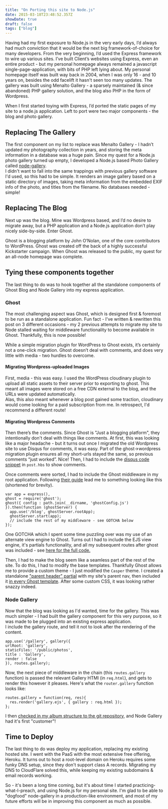 ```yaml
---
title: "On Porting this site to Node.js"
date: 2015-03-18T23:48:52.357Z
showDate: true
draft: false
tags: ["blog"]
---
```


Having had my first exposure to Node.js in the very early days, I’d always had much conviction that it would be the next big framework-of-choice for many developers. 
From the very beginning, I’d used the Express framework to wire up various sites. I’ve built Client’s websites using Express, even an entire product - but my personal homepage always remained a javascript single-page-application, with bits of PHP left lying about.
My personal homepage itself was built way back in 2004, when I was only 16 - and 10 years on, besides the odd facelift it hasn't seen too many updates. 
The gallery was built using Menalto Gallery - a sparsely maintained (& since abandoned) PHP gallery solution, and the blog also PHP in the form of Wordpress.  

When I first started toying with Express, I’d ported the static pages of my site to a node.js application. Left to port were two major components - the blog and photo gallery. 

##  Replacing The Gallery

The first component on my list to replace was Menalto Gallery - I hadn’t updated my photography collection in years, and storing the meta information in a database was a huge pain. Since my quest for a Node.js photo gallery turned up empty, I developed a Node.js based Photo Gallery called [node-gallery](http://github.com/cianclarke/node-gallery).  
I didn't want to fall into the same trappings with previous gallery software I'd used, so this had to be simple. It renders an image gallery based on a static directory of images, taking meta information from the embedded EXIF info of the photo, and titles from the filename. No databases needed - simple! 

##  Replacing The Blog

Next up was the blog. Mine was Wordpress based, and I’d no desire to migrate away, but a PHP application and a Node.js application don’t play nicely side-by-side. Enter Ghost. 

Ghost is a blogging platform by John O’Nolan, one of the core contributors to WordPress. Ghost was created off the back of a highly successful Kickstarter campaign.
When Ghost was released to the public, my quest for an all-node homepage was complete. 

##  Tying these components together
The last thing to do was to hook together all the standalone components of Ghost Blog and Node Gallery into my express application. 

###  Ghost
The most challenging aspect was Ghost, which is designed first & foremost to be run as a standalone application. Fun fact - I've written & rewritten this post on 3 different occasions - my 2 previous attempts to migrate my site to Node stalled waiting for middleware functionality to become available in Ghost. Thankfully, this is now possible!

While a simple migration plugin for WordPress to Ghost exists, it’s certainly not a one-click migration. 
Ghost doesn’t deal with comments, and does very little with media - two hurdles to overcome.

####  Migrating Wordpress-uploaded Images
First, media - this was easy. I used the WordPress cloudinary plugin to upload all static assets to their server prior to exporting to ghost. This meant all images were stored on a free CDN external to the blog, and the URLs were updated automatically.  
Alas, this also meant whenever a blog post gained some traction, cloudinary would come looking for a paid subscription from me. In retrospect, I'd recommend a different route!  

####  Migrating Wordpress Comments
Then there’s the comments. Since Ghost is "Just a blogging platform", they intentionally don't deal with things like comments. 
At first, this was looking like a major headache - but it turns out once I migrated the old Wordpress site to use Disqus for comments, it was easy. Part of the ghost->wordpress migration plugin ensures all my short-urls stayed the same, so previous comments “just worked”. Nice!
Then, I had to include the [disqus code snippet](https://github.com/cianclarke/cianclarke.com/blob/11c19ac300e8424fd05fe780df011d4c5d8eb1c9/content/themes/casper/post.hbs#L72-L85) in `post.hbs` to show comments. 

Once comments were sorted, I had to include the Ghost middleware in my root application. Following [their guide](https://github.com/TryGhost/Ghost/wiki/Using-Ghost-as-an-NPM-module) lead me to something looking like this (shortened for brevity). 
    
    var app = express(),
    ghost = require('ghost');
	ghost({ config : path.join(__dirname, 'ghostConfig.js') }).then(function (ghostServer) {
	  app.use('/blog', ghostServer.rootApp);
	  ghostServer.start(app);
	  // include the rest of my middleware - see GOTCHA below
	});

One GOTCHA which I spent some time puzzling over was my use of an alternate view engine to Ghost. Turns out I had to include the EJS view engine, it's partials functionality, and all my subsequent routes after ghost was included - see [here for the full code.](https://github.com/cianclarke/cianclarke.com/blob/2a65bb9cc08852a6e3753365588cf51d1b848f87/app.js#L30-L51)  

Then, I had to make the blog seem like a seamless part of the rest of the site. To do this, I had to modify the base templates. Thankfully Ghost allows me to provide a custom theme - I just modified the `Casper` theme. I created a standalone ["parent header" partial](https://github.com/cianclarke/cianclarke.com/blob/aec55be24094927b3992f8e3d0cb8b4c0a8346b8/content/themes/casper/partials/parentheader.hbs) with my site's parent nav, then included it [in every Ghost template](https://github.com/cianclarke/cianclarke.com/blob/aec55be24094927b3992f8e3d0cb8b4c0a8346b8/content/themes/casper/index.hbs#L6). After some custom CSS, it was looking rather snazzy indeed. 

###  Node Gallery
Now that the blog was looking as I'd wanted, time for the gallery. This was much simpler - I had built the gallery component for this very purpose, so it was made to be plugged into an existing express application.  
I include the gallery route, and tell it not to look after the rendering of the content.  
    
    app.use('/gallery', gallery({
    urlRoot: 'gallery', 
    staticFiles: '/public/photos', 
    title : 'Gallery', 
    render : false
    }), routes.gallery);
    
Now, the next piece of middleware in the chain (this `routes.gallery` function) is passed the relevant Gallery HTMl (in `req.html`), and gets to render this however it pleases. Here's what the `router.gallery` function looks like:
    
    routes.gallery = function(req, res){
      res.render('gallery.ejs', { gallery : req.html });
    };

I then [checked in my album structure to the git repository](https://github.com/cianclarke/cianclarke.com/tree/2a65bb9cc08852a6e3753365588cf51d1b848f87/public/photos), and Node Gallery had it's first "customer"!

##  Time to Deploy
The last thing to do was deploy my application, replacing my existing hosted site. I went with the PaaS with the most extensive free offering, Heroku. 
It turns out to host a root-level domain on Heroku requires some funky DNS setup, since they don't support class A records. Migrating my DNS to CloudFlare solved this, while keeping my existing subdomains & email records working.  

So - it's been a long time coming, but it's about time I started practicing-what-I-preach, and using Node.js for my personal site. I'm glad to be able to "dogfood" node-gallery in a production-like environment, and most of my future efforts will be in improving this component as much as possible. 


